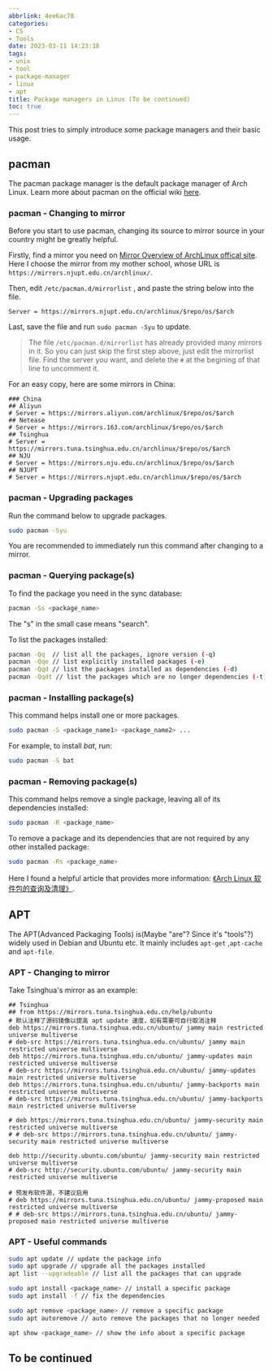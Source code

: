 ```yaml
---
abbrlink: 4ee6ac78
categories:
- CS
- Tools
date: 2023-03-11 14:23:18
tags:
- unix
- tool
- package-manager
- linux
- apt
title: Package managers in Linux (To be continued)
toc: true
---
```


This post tries to simply introduce some package managers and their basic usage.
<!--more-->

## pacman

The pacman package manager is the default package manager of Arch Linux. Learn more about pacman on the official wiki [here](https://wiki.archlinux.org/title/Pacman).

### pacman - Changing to mirror

Before you start to use pacman, changing its source to mirror source in your country might be greatly helpful.

Firstly, find a mirror you need on [Mirror Overview of ArchLinux offical site](https://archlinux.org/mirrors/). Here I choose the mirror from my mother school, whose URL is `https://mirrors.njupt.edu.cn/archlinux/`.

Then, edit `/etc/pacman.d/mirrorlist` , and paste the string below into the file.

```
Server = https://mirrors.njupt.edu.cn/archlinux/$repo/os/$arch
```

Last, save the file and run `sudo pacman -Syu` to update.

> The file `/etc/pacman.d/mirrorlist` has already provided many mirrors in it. So you can just skip the first step above, just edit the mirrorlist file. Find the server you want, and delete the `#` at the begining of that line to uncomment it.

For an easy copy, here are some mirrors in China:

```
### China
## Aliyun
# Server = https://mirrors.aliyun.com/archlinux/$repo/os/$arch
## Netease
# Server = https://mirrors.163.com/archlinux/$repo/os/$arch
## Tsinghua
# Server = https://mirrors.tuna.tsinghua.edu.cn/archlinux/$repo/os/$arch
## NJU
# Server = https://mirrors.nju.edu.cn/archlinux/$repo/os/$arch
## NJUPT
# Server = https://mirrors.njupt.edu.cn/archlinux/$repo/os/$arch
```

### pacman - Upgrading packages

Run the command below to upgrade packages.

```bash
sudo pacman -Syu
```

You are recommended to immediately run this command after changing to a mirror.

### pacman - Querying package(s)

To find the package you need in the sync database:

```bash
pacman -Ss <package_name>
```

The "s" in the small case means "search".

To list the packages installed:

```bash
pacman -Qq  // list all the packages, ignore version (-q)
pacman -Qqe // list explicitly installed packages (-e)
pacman -Qqd // list the packages installed as dependencies (-d)
pacman -Qqdt // list the packages which are no longer dependencies (-t), usually can be removed
```

### pacman - Installing package(s)

This command helps install one or more packages.

```bash
sudo pacman -S <package_name1> <package_name2> ...
```

For example, to install *bat*, run:

```bash
sudo pacman -S bat
```

### pacman - Removing package(s)

This command helps remove a single package, leaving all of its dependencies installed:

```bash
sudo pacman -R <package_name>
```

To remove a package and its dependencies that are not required by any other installed package:

```bash
sudo pacman -Rs <package_name>
```

Here I found a helpful article that provides more information: [《Arch Linux 软件包的查询及清理》](https://www.cnblogs.com/sztom/p/10652624).

## APT

The APT(Advanced Packaging Tools) is(Maybe "are"? Since it's "tools"?) widely used in Debian and Ubuntu etc. It mainly includes `apt-get` ,`apt-cache` and `apt-file`.

### APT - Changing to mirror

Take Tsinghua's mirror as an example:

```
## Tsinghua
## from https://mirrors.tuna.tsinghua.edu.cn/help/ubuntu
# 默认注释了源码镜像以提高 apt update 速度，如有需要可自行取消注释
deb https://mirrors.tuna.tsinghua.edu.cn/ubuntu/ jammy main restricted universe multiverse
# deb-src https://mirrors.tuna.tsinghua.edu.cn/ubuntu/ jammy main restricted universe multiverse
deb https://mirrors.tuna.tsinghua.edu.cn/ubuntu/ jammy-updates main restricted universe multiverse
# deb-src https://mirrors.tuna.tsinghua.edu.cn/ubuntu/ jammy-updates main restricted universe multiverse
deb https://mirrors.tuna.tsinghua.edu.cn/ubuntu/ jammy-backports main restricted universe multiverse
# deb-src https://mirrors.tuna.tsinghua.edu.cn/ubuntu/ jammy-backports main restricted universe multiverse

# deb https://mirrors.tuna.tsinghua.edu.cn/ubuntu/ jammy-security main restricted universe multiverse
# # deb-src https://mirrors.tuna.tsinghua.edu.cn/ubuntu/ jammy-security main restricted universe multiverse

deb http://security.ubuntu.com/ubuntu/ jammy-security main restricted universe multiverse
# deb-src http://security.ubuntu.com/ubuntu/ jammy-security main restricted universe multiverse

# 预发布软件源，不建议启用
# deb https://mirrors.tuna.tsinghua.edu.cn/ubuntu/ jammy-proposed main restricted universe multiverse
# # deb-src https://mirrors.tuna.tsinghua.edu.cn/ubuntu/ jammy-proposed main restricted universe multiverse
```

### APT - Useful commands

```bash
sudo apt update // update the package info 
sudo apt upgrade // upgrade all the packages installed
apt list --upgradeable // list all the packages that can upgrade

sudo apt install <package_name> // install a specific package
sudo apt install -f // fix the dependencies

sudo apt remove <package_name> // remove a specific package
sudo apt autoremove // auto remove the packages that no longer needed

apt show <package_name> // show the info about a specific package
```

## To be continued